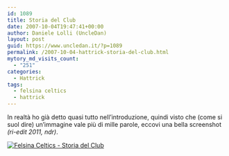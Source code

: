 ```yaml
---
id: 1089
title: Storia del Club
date: 2007-10-04T19:47:41+00:00
author: Daniele Lolli (UncleDan)
layout: post
guid: https://www.uncledan.it/?p=1089
permalink: /2007-10-04-hattrick-storia-del-club.html
mytory_md_visits_count:
  - "251"
categories:
  - Hattrick
tags:
  - felsina celtics
  - hattrick
---
```

In realtà ho già detto quasi tutto nell&#8217;introduzione, quindi visto che (come si suol dire) un&#8217;immagine vale più di mille parole, eccovi una bella screenshot _(ri-edit 2011, ndr)_.

[![Felsina Celtics - Storia del Club](https://www.uncledan.it/wp-content/uploads/2007/10/storia-del-club.png)](https://www.uncledan.it/wp-content/uploads/2007/10/hattrick_1191148404171.png "Felsina Celtics - Storia del Club")